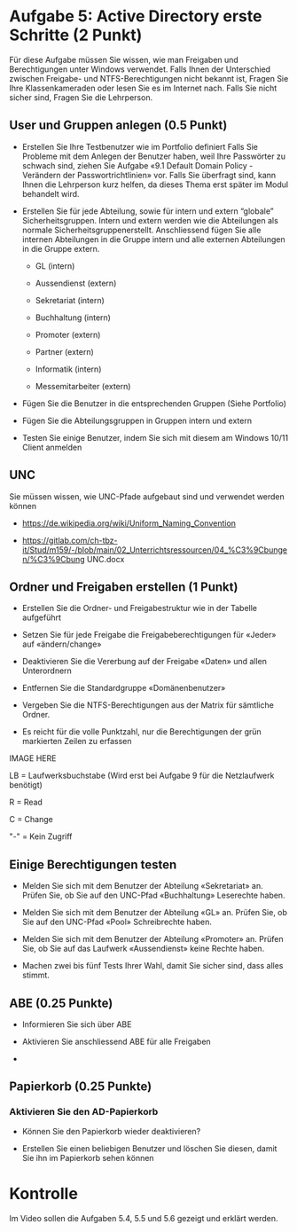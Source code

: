 # Aufgabe 5: Active Directory erste Schritte (2 Punkt) 

Für diese Aufgabe müssen Sie wissen, wie man Freigaben und Berechtigungen unter Windows verwendet. Falls Ihnen der Unterschied zwischen Freigabe- und NTFS-Berechtigungen nicht bekannt ist, Fragen Sie Ihre Klassenkameraden oder lesen Sie es im Internet nach. Falls Sie nicht sicher sind, Fragen Sie die Lehrperson.





## User und Gruppen anlegen (0.5 Punkt)



- Erstellen Sie Ihre Testbenutzer wie im Portfolio definiert
Falls Sie Probleme mit dem Anlegen der Benutzer haben, weil Ihre Passwörter zu schwach sind, ziehen Sie Aufgabe «9.1 Default Domain Policy - Verändern der Passwortrichtlinien» vor. Falls Sie überfragt sind, kann Ihnen die Lehrperson kurz helfen, da dieses Thema erst später im Modul behandelt wird.

- Erstellen Sie für jede Abteilung, sowie für intern und extern “globale” Sicherheitsgruppen. Intern und extern werden wie die Abteilungen als normale Sicherheitsgruppenerstellt. Anschliessend fügen Sie alle internen Abteilungen in die Gruppe intern und alle externen Abteilungen in die Gruppe extern.

    -  GL (intern) 

    - Aussendienst (extern) 

    - Sekretariat (intern) 

    - Buchhaltung (intern) 

    - Promoter (extern) 

    - Partner (extern) 

    - Informatik (intern) 

    - Messemitarbeiter (extern)

- Fügen Sie die Benutzer in die entsprechenden Gruppen (Siehe Portfolio)

- Fügen Sie die Abteilungsgruppen in Gruppen intern und extern

- Testen Sie einige Benutzer, indem Sie sich mit diesem am Windows 10/11 Client anmelden


## UNC

Sie müssen wissen, wie UNC-Pfade aufgebaut sind und verwendet werden können

- https://de.wikipedia.org/wiki/Uniform_Naming_Convention

- https://gitlab.com/ch-tbz-it/Stud/m159/-/blob/main/02_Unterrichtsressourcen/04_%C3%9Cbungen/%C3%9Cbung UNC.docx



### 

## Ordner und Freigaben erstellen (1 Punkt)

- Erstellen Sie die Ordner- und Freigabestruktur wie in der Tabelle aufgeführt

- Setzen Sie für jede Freigabe die Freigabeberechtigungen für «Jeder» auf «ändern/change»

- Deaktivieren Sie die Vererbung auf der Freigabe «Daten» und allen Unterordnern

- Entfernen Sie die Standardgruppe «Domänenbenutzer»

- Vergeben Sie die NTFS-Berechtigungen aus der Matrix für sämtliche Ordner.

- Es reicht für die volle Punktzahl, nur die Berechtigungen der grün markierten Zeilen zu erfassen


IMAGE HERE




LB = Laufwerksbuchstabe (Wird erst bei Aufgabe 9 für die Netzlaufwerk benötigt)

R = Read

C = Change

"-"  = Kein Zugriff

## Einige Berechtigungen testen

- Melden Sie sich mit dem Benutzer der Abteilung «Sekretariat» an. Prüfen Sie, ob Sie auf den UNC-Pfad «Buchhaltung» Leserechte haben.

- Melden Sie sich mit dem Benutzer der Abteilung «GL» an. Prüfen Sie, ob Sie auf den UNC-Pfad «Pool» Schreibrechte haben.

- Melden Sie sich mit dem Benutzer der Abteilung «Promoter» an. Prüfen Sie, ob Sie auf das Laufwerk «Aussendienst» keine Rechte haben.

- Machen zwei bis fünf Tests Ihrer Wahl, damit Sie sicher sind, dass alles stimmt.



## ABE (0.25 Punkte)

- Informieren Sie sich über ABE

- Aktivieren Sie anschliessend ABE für alle Freigaben

- 

## Papierkorb (0.25 Punkte)

### Aktivieren Sie den AD-Papierkorb

- Können Sie den Papierkorb wieder deaktivieren? 

- Erstellen Sie einen beliebigen Benutzer und löschen Sie diesen, damit Sie ihn im Papierkorb sehen können



# 

# Kontrolle

Im Video sollen die Aufgaben 5.4, 5.5 und 5.6 gezeigt und erklärt werden.

   





